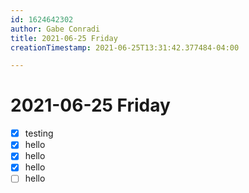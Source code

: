 ```yaml
---
id: 1624642302
author: Gabe Conradi
title: 2021-06-25 Friday
creationTimestamp: 2021-06-25T13:31:42.377484-04:00

---
```

# 2021-06-25 Friday

- [x] testing
- [x] hello
- [x] hello
- [x] hello
- [ ] hello
